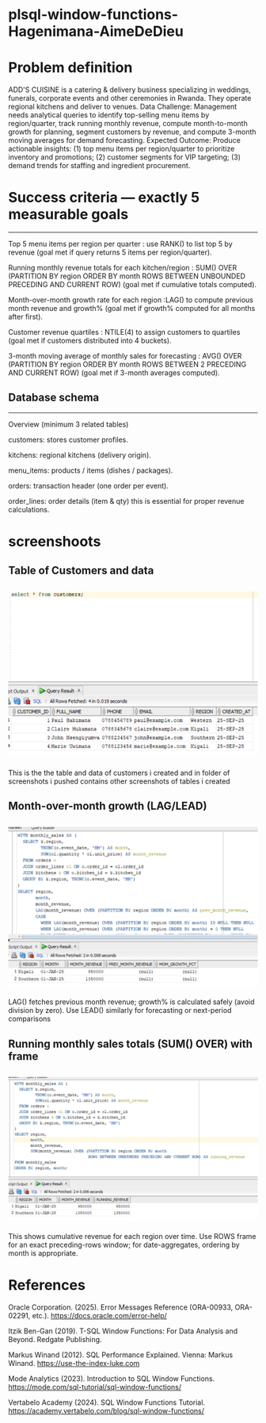 # plsql-window-functions-Hagenimana-AimeDeDieu
#  Problem definition 

ADD'S CUISINE is a catering & delivery business specializing in weddings, funerals, corporate events and other ceremonies in Rwanda. They operate regional kitchens and deliver to venues.
Data Challenge: Management needs analytical queries to identify top-selling menu items by region/quarter, track running monthly revenue, compute month-to-month growth for planning, segment customers by revenue, and compute 3-month moving averages for demand forecasting.
Expected Outcome: Produce actionable insights: (1) top menu items per region/quarter to prioritize inventory and promotions; (2) customer segments for VIP targeting; (3) demand trends for staffing and ingredient procurement.

#  Success criteria — exactly 5 measurable goals 
-------------------------------------------------
Top 5 menu items per region per quarter : use RANK() to list top 5 by revenue (goal met if query returns 5 items per region/quarter).

Running monthly revenue totals for each kitchen/region : SUM() OVER (PARTITION BY region ORDER BY month ROWS BETWEEN UNBOUNDED PRECEDING AND CURRENT ROW) (goal met if cumulative totals computed).

Month-over-month growth rate for each region :LAG() to compute previous month revenue and growth% (goal met if growth% computed for all months after first).

Customer revenue quartiles : NTILE(4) to assign customers to quartiles (goal met if customers distributed into 4 buckets).

3-month moving average of monthly sales for forecasting : AVG() OVER (PARTITION BY region ORDER BY month ROWS BETWEEN 2 PRECEDING AND CURRENT ROW) (goal met if 3-month averages computed).

##  Database schema 
-------------------
Overview (minimum 3 related tables)

customers: stores customer profiles.

kitchens: regional kitchens (delivery origin).

menu_items: products / items (dishes / packages).

orders: transaction header (one order per event).

order_lines: order details (item & qty) this is essential for proper revenue calculations.

# screenshoots
Table of Customers and data
-------------------------
![customer table](screenshots/customers.png)
---------------------------------------
This is the the table and data of customers i created and in folder of screenshots i pushed contains other screenshots of tables i created


Month-over-month growth (LAG/LEAD)
---------------------------------
![navigation](screenshots/Navigation.png)
-------------------------------------------
LAG() fetches previous month revenue; growth% is calculated safely (avoid division by zero). Use LEAD() similarly for forecasting or next-period comparisons

Running monthly sales totals (SUM() OVER) with frame
---------------------------------------
![aggregate](screenshots/aggregate.png)
-----------------------------------------
This shows cumulative revenue for each region over time. Use ROWS frame for an exact preceding-rows window; for date-aggregates, ordering by month is appropriate.


#  References
Oracle Corporation. (2025). Error Messages Reference (ORA-00933, ORA-02291, etc.).
https://docs.oracle.com/error-help/

Itzik Ben-Gan (2019). T-SQL Window Functions: For Data Analysis and Beyond. Redgate Publishing.

Markus Winand (2012). SQL Performance Explained. Vienna: Markus Winand.
https://use-the-index-luke.com

Mode Analytics (2023). Introduction to SQL Window Functions.
https://mode.com/sql-tutorial/sql-window-functions/

Vertabelo Academy (2024). SQL Window Functions Tutorial.
https://academy.vertabelo.com/blog/sql-window-functions/
